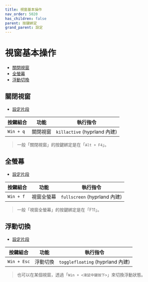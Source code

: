 ```yaml
---
title: 視窗基本操作
nav_order: 5020
has_children: false
parent: 按鍵綁定
grand_parent: 設定
---
```



# 視窗基本操作

* [關閉視窗](#關閉視窗)
* [全螢幕](#全螢幕)
* [浮動切換](#浮動切換)


## 關閉視窗

* [設定片段](https://github.com/samwhelp/note-about-hyprland/blob/gh-pages/_demo/config/hyprland-config/main/hyprland.conf#L290)

| 按鍵組合          | 功能     | 執行指令         |
| ----------------- | -------- | ---------------- |
| `Win + q`         | 關閉視窗 | `killactive` (hyprland 內建) |


> 一般「關閉視窗」的按鍵綁定是在「`Alt + F4`」。


## 全螢幕

* [設定片段](https://github.com/samwhelp/note-about-hyprland/blob/gh-pages/_demo/config/hyprland-config/main/hyprland.conf#L291)

| 按鍵組合  | 功能       | 執行指令                      |
| --------- | ---------- | ----------------------------- |
| `Win + f` | 視窗全螢幕 | `fullscreen` (hyprland 內建) |

> 一般「視窗全螢幕」的按鍵綁定是在「F11」。


## 浮動切換

* [設定片段](https://github.com/samwhelp/note-about-hyprland/blob/gh-pages/_demo/config/hyprland-config/main/hyprland.conf#L292)

| 按鍵組合          | 功能     | 執行指令         |
| ----------------- | -------- | ---------------- |
| `Win + Esc`         | 浮動切換 | `togglefloating` (hyprland 內建) |

> 也可以在某個視窗，透過「`Win + <滑鼠中鍵按下>`」來切換浮動狀態。
